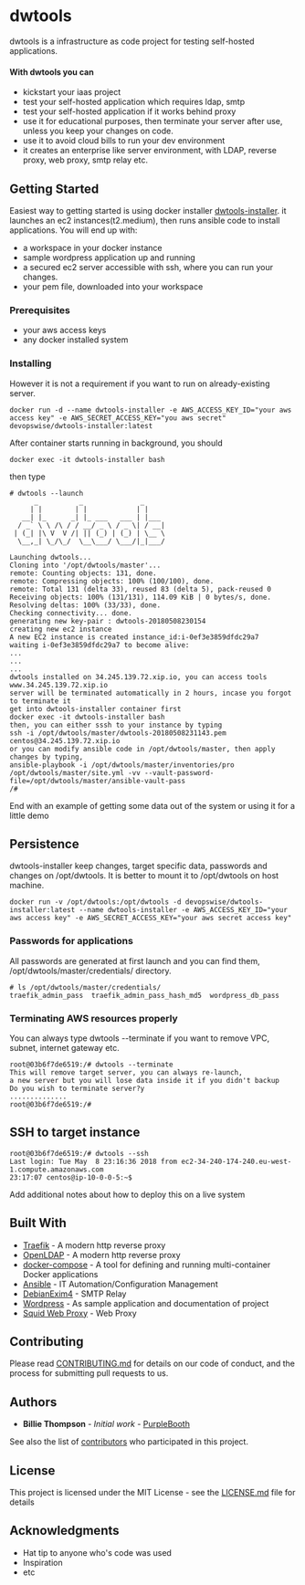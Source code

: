 # dwtools
dwtools is a infrastructure as code project for testing self-hosted applications.

#### With dwtools you can
- kickstart your iaas project
- test your self-hosted application which requires ldap, smtp
- test your self-hosted application if it works behind proxy
- use it for educational purposes, then terminate your server after use, unless you keep your changes on code.
- use it to avoid cloud bills to run your dev environment
- it creates an enterprise like server environment, with LDAP, reverse proxy, web proxy, smtp relay etc.

## Getting Started

Easiest way to getting started is using docker installer [dwtools-installer](https://hub.docker.com/r/devopswise/dwtools-installer/).
it launches an ec2 instances(t2.medium), then runs ansible code to install applications. 
You will end up with:
 - a workspace in your docker instance
 - sample wordpress application up and running
 - a secured ec2 server accessible with ssh, where you can run your changes. 
 - your pem file, downloaded into your workspace

### Prerequisites

- your aws access keys
- any docker installed system

### Installing
However it is not a requirement if you want to run on already-existing server.

```
docker run -d --name dwtools-installer -e AWS_ACCESS_KEY_ID="your aws access key" -e AWS_SECRET_ACCESS_KEY="you aws secret" devopswise/dwtools-installer:latest
```

After container starts running in background, you should
```
docker exec -it dwtools-installer bash
```

then type
```
# dwtools --launch
      _          _              _
     | |        | |            | |
   __| |_      _| |_ ___   ___ | |___
  / _` \ \ /\ / / __/ _ \ / _ \| / __|
 | (_| |\ V  V /| || (_) | (_) | \__ \
  \__,_| \_/\_/  \__\___/ \___/|_|___/

Launching dwtools...
Cloning into '/opt/dwtools/master'...
remote: Counting objects: 131, done.
remote: Compressing objects: 100% (100/100), done.
remote: Total 131 (delta 33), reused 83 (delta 5), pack-reused 0
Receiving objects: 100% (131/131), 114.09 KiB | 0 bytes/s, done.
Resolving deltas: 100% (33/33), done.
Checking connectivity... done.
generating new key-pair : dwtools-20180508230154
creating new ec2 instance
A new EC2 instance is created instance_id:i-0ef3e3859dfdc29a7
waiting i-0ef3e3859dfdc29a7 to become alive:
...
...
...
dwtools installed on 34.245.139.72.xip.io, you can access tools www.34.245.139.72.xip.io
server will be terminated automatically in 2 hours, incase you forgot to terminate it
get into dwtools-installer container first
docker exec -it dwtools-installer bash
then, you can either sssh to your instance by typing
ssh -i /opt/dwtools/master/dwtools-20180508231143.pem centos@34.245.139.72.xip.io
or you can modify ansible code in /opt/dwtools/master, then apply changes by typing,
ansible-playbook -i /opt/dwtools/master/inventories/pro /opt/dwtools/master/site.yml -vv --vault-password-file=/opt/dwtools/master/ansible-vault-pass
/# 
```

End with an example of getting some data out of the system or using it for a little demo

## Persistence

dwtools-installer keep changes, target specific data, passwords and changes on /opt/dwtools. 
It is better to mount it to /opt/dwtools on host machine.

```
docker run -v /opt/dwtools:/opt/dwtools -d devopswise/dwtools-installer:latest --name dwtools-installer -e AWS_ACCESS_KEY_ID="your aws access key" -e AWS_SECRET_ACCESS_KEY="your aws secret access key"
```

### Passwords for applications
All passwords are generated at first launch and you can find them, /opt/dwtools/master/credentials/ directory.

```
# ls /opt/dwtools/master/credentials/
traefik_admin_pass  traefik_admin_pass_hash_md5  wordpress_db_pass
```

### Terminating AWS resources properly

You can always type dwtools --terminate if you want to remove VPC, subnet, internet gateway etc.

```
root@03b6f7de6519:/# dwtools --terminate
This will remove target server, you can always re-launch,
a new server but you will lose data inside it if you didn't backup
Do you wish to terminate server?y
..............
root@03b6f7de6519:/#
```

## SSH to target instance
```
root@03b6f7de6519:/# dwtools --ssh
Last login: Tue May  8 23:16:36 2018 from ec2-34-240-174-240.eu-west-1.compute.amazonaws.com
23:17:07 centos@ip-10-0-0-5:~$ 
```

Add additional notes about how to deploy this on a live system

## Built With

* [Traefik](https://traefik.io/) - A modern http reverse proxy
* [OpenLDAP](https://www.openldap.org/) - A modern http reverse proxy
* [docker-compose](https://docs.docker.com/compose/) - A tool for defining and running multi-container Docker applications
* [Ansible](https://github.com/ansible/ansible) - IT Automation/Configuration Management
* [DebianExim4](https://github.com/namshi/docker-smtp) - SMTP Relay
* [Wordpress](https://github.com/WordPress/WordPress) - As sample application and documentation of project
* [Squid Web Proxy](http://www.squid-cache.org/) - Web Proxy


## Contributing

Please read [CONTRIBUTING.md](https://gist.github.com/PurpleBooth/b24679402957c63ec426) for details on our code of conduct, and the process for submitting pull requests to us.

## Authors

* **Billie Thompson** - *Initial work* - [PurpleBooth](https://github.com/PurpleBooth)

See also the list of [contributors](https://github.com/your/project/contributors) who participated in this project.

## License

This project is licensed under the MIT License - see the [LICENSE.md](LICENSE.md) file for details

## Acknowledgments

* Hat tip to anyone who's code was used
* Inspiration
* etc

